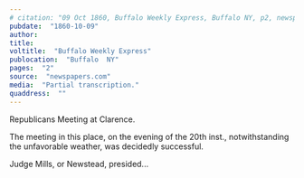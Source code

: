 ```yaml
---
# citation: "09 Oct 1860, Buffalo Weekly Express, Buffalo NY, p2, newspapers.com."
pubdate:  "1860-10-09"
author: 
title: 
voltitle:  "Buffalo Weekly Express"
publocation:  "Buffalo  NY"
pages:  "2"
source:  "newspapers.com"
media:  "Partial transcription."
quaddress:  ""
---
```

Republicans Meeting at Clarence.

The meeting in this place, on the evening of the 20th inst., notwithstanding the unfavorable weather, was decidedly successful.

Judge Mills, or Newstead, presided...

